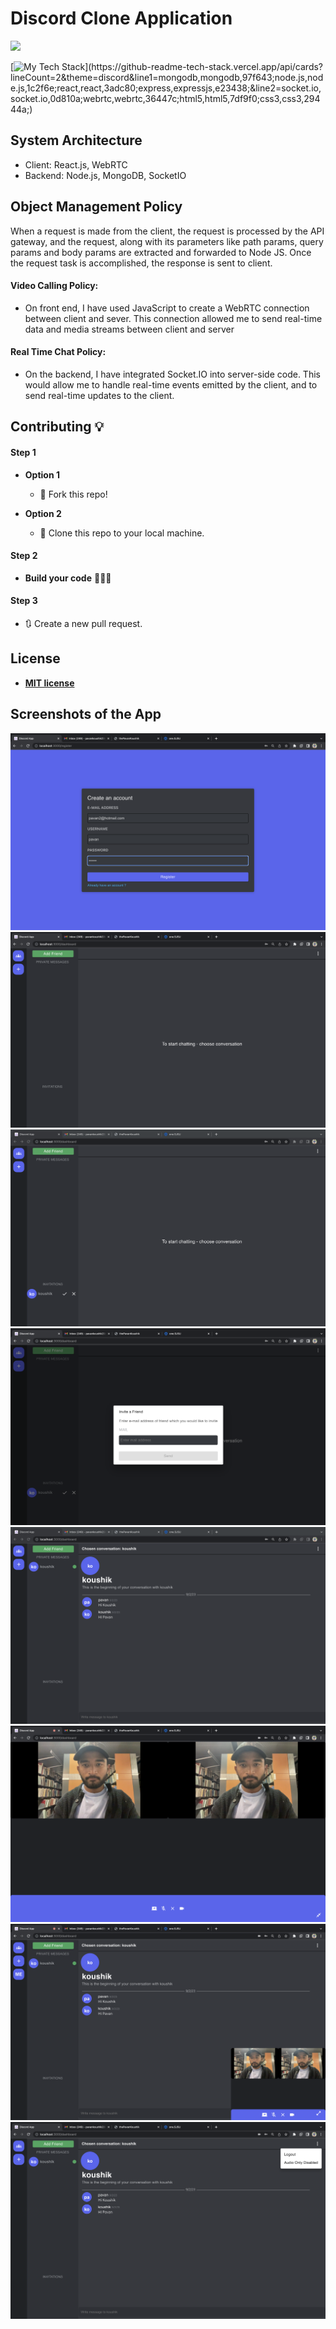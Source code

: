 # Discord Clone Application

![](https://cdn.dribbble.com/users/5242374/screenshots/16641455/media/0a74ea6b1d505b316ced8be139175fc3.gif)

[![My Tech Stack](https://github-readme-tech-stack.vercel.app/api/cards?lineCount=2&theme=discord&line1=mongodb,mongodb,97f643;node.js,node.js,1c2f6e;react,react,3adc80;express,expressjs,e23438;&line2=socket.io,socket.io,0d810a;webrtc,webrtc,36447c;html5,html5,7df9f0;css3,css3,29444a;)](https://github-readme-tech-stack.vercel.app/api/cards?lineCount=2&theme=discord&line1=mongodb,mongodb,97f643;node.js,node.js,1c2f6e;react,react,3adc80;express,expressjs,e23438;&line2=socket.io,socket.io,0d810a;webrtc,webrtc,36447c;html5,html5,7df9f0;css3,css3,29444a;)

## System Architecture
 
* Client: React.js, WebRTC
* Backend: Node.js, MongoDB, SocketIO

## Object Management Policy


When a request is made from the client, the request is processed by the API gateway, and the request, along with its parameters like path params, query params and body params are extracted and forwarded to Node JS. Once the request task is accomplished, the response is sent to client. 

#### Video Calling Policy:

* On front end, I have used JavaScript to create a WebRTC connection between client and sever. This connection allowed me to send real-time data and media streams between client and server

#### Real Time Chat Policy:

* On the backend, I have integrated Socket.IO into server-side code. This would allow me to handle real-time events emitted by the client, and to send real-time updates to the client.

## Contributing 💡

#### Step 1

- **Option 1**

  - 🍴 Fork this repo!

- **Option 2**
  - 👯 Clone this repo to your local machine.

#### Step 2

- **Build your code** 🔨🔨🔨

#### Step 3

- 🔃 Create a new pull request.

## License

- **[MIT license](http://opensource.org/licenses/mit-license.php)**


## Screenshots of the App

<img src="./images/discord1.png">
<img src="./images/discord2.png">
<img src="./images/discord3.png">
<img src="./images/discord4.png">
<img src="./images/discord5.png">
<img src="./images/discord6.png">
<img src="./images/discord7.png">
<img src="./images/discord8.png">



